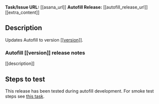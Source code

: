 **Task/Issue URL:** [[asana_url]]
**Autofill Release:** [[autofill_release_url]]
[[extra_content]]

## Description
Updates Autofill to version [[[version]]]([[autofill_release_url]]).

### Autofill [[version]] release notes
[[description]]

## Steps to test
This release has been tested during autofill development. For smoke test steps see [this task](https://app.asana.com/0/1198964220583541/1200583647142330/f).
